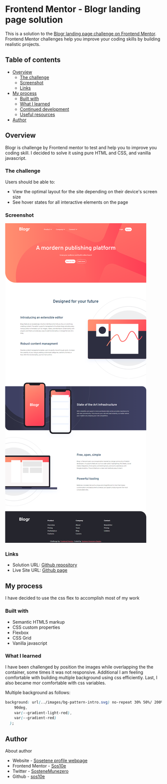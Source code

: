 # Frontend Mentor - Blogr landing page solution

This is a solution to the [Blogr landing page challenge on Frontend Mentor](https://www.frontendmentor.io/challenges/blogr-landing-page-EX2RLAApP). Frontend Mentor challenges help you improve your coding skills by building realistic projects.

## Table of contents

- [Overview](#overview)
  - [The challenge](#the-challenge)
  - [Screenshot](#screenshot)
  - [Links](#links)
- [My process](#my-process)
  - [Built with](#built-with)
  - [What I learned](#what-i-learned)
  - [Continued development](#continued-development)
  - [Useful resources](#useful-resources)
- [Author](#author)

## Overview

Blogr is challenge by Frontend mentor to test and help you to improve you coding skill. I decided to solve it using pure HTML and CSS, and vanilla javascript.

### The challenge

Users should be able to:

- View the optimal layout for the site depending on their device's screen size
- See hover states for all interactive elements on the page

### Screenshot

![Blogr's screenshot](./screenshot.png)

### Links

- Solution URL: [Github repository](https://www.github.com/sos10e/blogr)
- Live Site URL: [Github page](https://sos10e.github.io/blogr)

## My process

I have decided to use the css flex to accomplish most of my work

### Built with

- Semantic HTML5 markup
- CSS custom properties
- Flexbox
- CSS Grid
- Vanilla javascript

### What I learned

I have been challenged by position the images while overlapping the the container, some times it was not responsive. Additional I am feeling comfortable with building multiple background using css efficiently. Last, I also became mor comfortable with css variables.

Multiple background as follows:

```css
background: url(../images/bg-pattern-intro.svg) no-repeat 30% 50%/ 200%, linear-gradient(
    90deg,
    var(--gradient-light-red),
    var(--gradient-red)
  );
```

## Author

About author

- Website - [Sosetene profile webpage](https://sos10e.github.io)
- Frontend Mentor - [Sos10e](https://www.frontendmentor.io/profile/sos10e)
- Twitter - [SosteneMunezero](https://twitter.com/SosteneMunezero)
- Github - [sos10e](https://www.github.com/sos10e)
